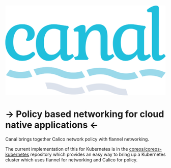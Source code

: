 ![Canal Logo](logos/canal-logo-type-full-color.png)

# -> Policy based networking for cloud native applications <- #

Canal brings together Calico network policy with flannel networking.

The current implementation of this for Kubernetes is in the [coreos/coreos-kubernetes](https://github.com/coreos/coreos-kubernetes) repository which provides an easy way to bring up a Kubernetes cluster which uses flannel for networking and Calico for policy.
